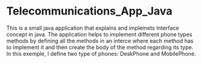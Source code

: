 # Telecommunications_App_Java

This is a small java application that explains and implemets Interface concept in java.
The application helps to implement different phone types methods by defining all the methods in an interce where each method has to implement it and then create the body of the method regarding its type.
In this exemple, I define two type of phones: DeskPhone and MobilePhone. 
